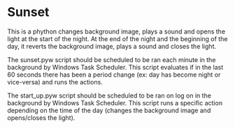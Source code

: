 # Sunset
This is a phython changes background image, plays a sound and opens the light at the start of the night. At the end of the night and the beginning of the day, it reverts the background image, plays a sound and closes the light.

The sunset.pyw script should be scheduled to be ran each minute in the background by Windows Task Scheduler. This script evaluates if in the last 60 seconds there has been a period change (ex: day has become night or vice-versa) and runs the actions.

The start_up.pyw script should be scheduled to be ran on log on in the background by Windows Task Scheduler. This script runs a specific action depending on the time of the day (changes the background image and opens/closes the light).
